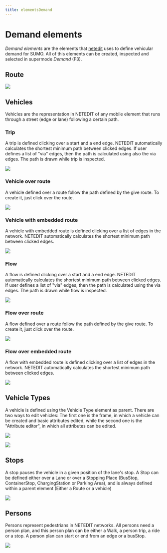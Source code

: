 ```yaml
---
title: elementsDemand
---
```


# Demand elements

*Demand elements* are the elements that [netedit](index.md) uses to define vehicular demand for SUMO. All of this elements can be created, inspected and selected in supermode *Demand* (F3).

## Route

![](../images/GNERoute.png)

## Vehicles

Vehicles are the representation in NETEDIT of any mobile element that runs through a street (edge or lane) following a certain path.

### Trip

A trip is defined clicking over a start and a end edge. NETEDIT automatically calculates the shortest minimum path between clicked edges. If user defines a list of "via" edges, then the path is calculated using also the via edges. The path is drawn while trip is inspected.

![](../images/GNETrip.png)

### Vehicle over route

A vehicle defined over a route follow the path defined by the give route. To create it, just click over the route.

![](../images/GNEVehicle.png)

### Vehicle with embedded route

A vehicle with embedded route is defined clicking over a list of edges in the network. NETEDIT automatically calculates the shortest minimum path between clicked edges.

![](../images/GNEVehicleEmbeddedRoute.png)

### Flow

A flow is defined clicking over a start and a end edge. NETEDIT automatically calculates the shortest minimum path between clicked edges. If user defines a list of "via" edges, then the path is calculated using the via edges. The path is drawn while flow is inspected.

![](../images/GNEFlow.png)

### Flow over route

A flow defined over a route follow the path defined by the give route. To create it, just click over the route.

![](../images/GNEFlowRoute.png)

### Flow over embedded route

A flow with embedded route is defined clicking over a list of edges in the network. NETEDIT automatically calculates the shortest minimum path between clicked edges.

![](../images/GNEFlowEmbeddedRoute.png)



## Vehicle Types

A vehicle is defined using the Vehicle Type element as parent. There are two ways to edit vehicles: The first one is the frame, in which a vehicle can be created and basic attributes edited, while the second one is the "Attribute editor", in which all attributes can be edited.

![](../images/GNEVehicleType.png)



![](../images/GNEVehicleTypeDialog.png)

## Stops

A stop pauses the vehicle in a given position of the lane's stop. A Stop can be defined either over a Lane or over a Stopping Place (BusStop, ContainerStop, ChargingStation or Parking Area), and is always defined within a parent element (Either a Route or a vehicle)

![](../images/GNEStops.png)

## Persons

Persons represent pedestrians in NETEDIT networks. All persons need a person plan, and this person plan can be either a Walk, a person trip, a ride or a stop. A  person plan can start or end from an edge or a busStop.

![](../images/GNEPedestrian.png)
